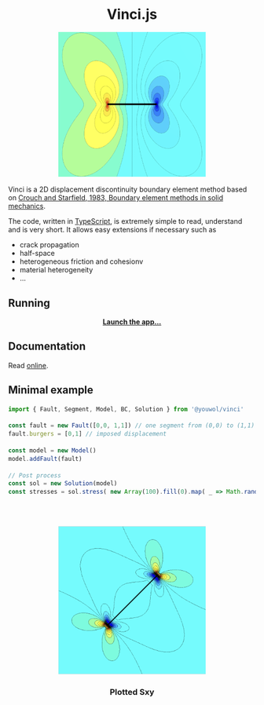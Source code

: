 # <center>Vinci.js</center>

<center><img src="media/crack.png" alt="drawing" width="300"/></center>

Vinci is a 2D displacement discontinuity boundary element method based on [Crouch and Starfield, 1983, Boundary element methods in solid mechanics](https://onlinelibrary.wiley.com/doi/abs/10.1002/nme.1620191014).

The code, written in [TypeScript](https://www.typescriptlang.org/), is extremely simple to read, understand and is very short.
It allows easy extensions if necessary such as

-   crack propagation
-   half-space
-   heterogeneous friction and cohesionv
-   material heterogeneity
-   ...

## Running

<p align="center">
    <a href=" https://geopipot.github.io/vinci/"><b>Launch the app...</b></a>
</p>

## Documentation

Read [online](https://youwol.github.io/vinci/dist/docs/index.html).

## Minimal example

```ts
import { Fault, Segment, Model, BC, Solution } from '@youwol/vinci'

const fault = new Fault([0,0, 1,1]) // one segment from (0,0) to (1,1)
fault.burgers = [0,1] // imposed displacement

const model = new Model()
model.addFault(fault)

// Post process
const sol = new Solution(model)
const stresses = sol.stress( new Array(100).fill(0).map( _ => Math.random()*3) ) )
```

<br><br>

<center><img src="media/joint.png" alt="drawing" width="300"/></center>
<center><h3>Plotted Sxy</h3></center>
